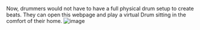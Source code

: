 Now, drummers would not have to have a full physical drum setup to create beats. They can open this webpage and play a virtual Drum sitting in the comfort of their home.
![image](https://user-images.githubusercontent.com/62092976/149288957-3839ebaf-6086-463b-81f8-a1ae3d4f1124.png)
